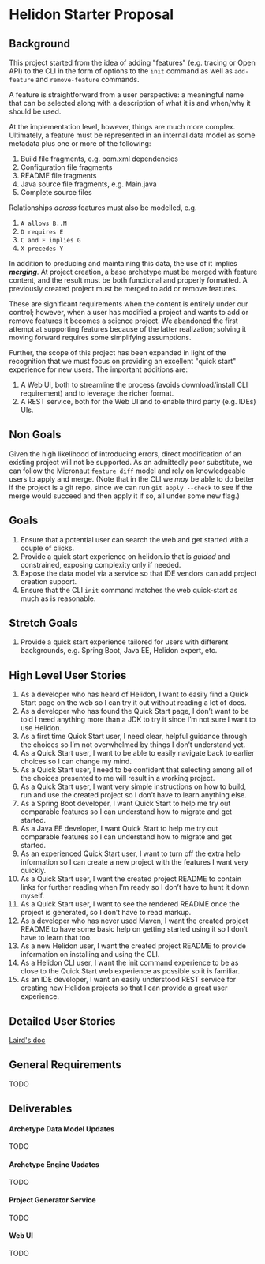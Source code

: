# Helidon Starter Proposal

## Background

This project started from the idea of adding "features" (e.g. tracing or Open API) to the CLI in the form of options to the `init`
command as well as `add-feature` and `remove-feature` commands. 

A feature is straightforward from a user perspective: a meaningful name that can be selected along with a description
of what it is and when/why it should be used. 

At the implementation level, however, things are much more complex. Ultimately, a feature must be represented in an internal 
data model as some metadata plus one or more of the following:

1. Build file fragments, e.g. pom.xml dependencies 
1. Configuration file fragments
1. README file fragments
1. Java source file fragments, e.g. Main.java
1. Complete source files 

Relationships _across_ features must also be modelled, e.g.
 
1. `A allows B..M`
1. `D requires E`
1. `C and F implies G`
1. `X precedes Y`

In addition to producing and maintaining this data, the use of it implies **_merging_**. At project creation, a base archetype 
must be merged with feature content, and the result must be both functional and properly formatted. A previously created project 
must be merged to add or remove features. 

These are significant requirements when the content is entirely under our control; however, when a user has modified a project 
and wants to add or remove features it becomes a science project. We abandoned the first attempt at supporting features because 
of the latter realization; solving it moving forward requires some simplifying assumptions.  

Further, the scope of this project has been expanded in light of the recognition that we must focus on providing an excellent
"quick start" experience for new users. The important additions are:

1. A Web UI, both to streamline the process (avoids download/install CLI requirement) and to leverage the richer format.
1. A REST service, both for the Web UI and to enable third party (e.g. IDEs) UIs.   

## Non Goals

Given the high likelihood of introducing errors, direct modification of an existing project will not be supported. As an
admittedly poor substitute, we can follow the Micronaut `feature diff` model and rely on knowledgeable users to apply and merge.
(Note that in the CLI we _may_ be able to do better if the project is a git repo, since we can run `git apply --check` to see if
the merge would succeed and then apply it if so, all under some new flag.)

## Goals

1. Ensure that a potential user can search the web and get started with a couple of clicks.
1. Provide a quick start experience on helidon.io that is _guided_ and constrained, exposing complexity only if needed.
1. Expose the data model via a service so that IDE vendors can add project creation support.
1. Ensure that the CLI `init` command matches the web quick-start as much as is reasonable.

## Stretch Goals
 
1. Provide a quick start experience tailored for users with different backgrounds, e.g. Spring Boot, Java EE, Helidon expert, etc.


## High Level User Stories

1. As a developer who has heard of Helidon, I want to easily find a Quick Start page on the web so I can try it out without reading a lot of docs.
1. As a developer who has found the Quick Start page, I don’t want to be told I need anything more than a JDK to try it since I’m not sure I want to use Helidon. 
1. As a first time Quick Start user, I need clear, helpful guidance through the choices so I’m not overwhelmed by things I don’t understand yet.
1. As a Quick Start user, I want to be able to easily navigate back to earlier choices so I can change my mind.
1. As a Quick Start user, I need to be confident that selecting among all of the choices presented to me will result in a working project.
1. As a Quick Start user, I want very simple instructions on how to build, run and use the created project so I don’t have to learn anything else.
1. As a Spring Boot developer, I want Quick Start to help me try out comparable features so I can understand how to migrate and get started.
1. As a Java EE developer, I want Quick Start to help me try out comparable features so I can understand how to migrate and get started.
1. As an experienced Quick Start user, I want to turn off the extra help information so I can create a new project with the features I want very quickly.
1. As a Quick Start user, I want the created project README to contain links for further reading when I’m ready so I don’t have to hunt it down myself.
1. As a Quick Start user, I want to see the rendered README once the project is generated, so I don’t have to read markup.
1. As a developer who has never used Maven, I want the created project README to have some basic help on getting started using it so I don’t have to learn that too.
1. As a new Helidon user, I want the created project README to provide information on installing and using the CLI.
1. As a Helidon CLI user, I want the init command experience to be as close to the Quick Start web experience as possible so it is familiar.
1. As an IDE developer, I want an easily understood REST service for creating new Helidon projects so that I can provide a great user experience.

## Detailed User Stories

[Laird's doc](https://docs.google.com/document/d/1G4IEycA9PDkodNI1d3-Zuj5WoA4oiIn2vKqwt7XAvIo/edit#heading=h.ui9koosmi9gl)


## General Requirements

TODO

## Deliverables

#### Archetype Data Model Updates

TODO

#### Archetype Engine Updates

TODO
 
#### Project Generator Service

TODO

#### Web UI

TODO
